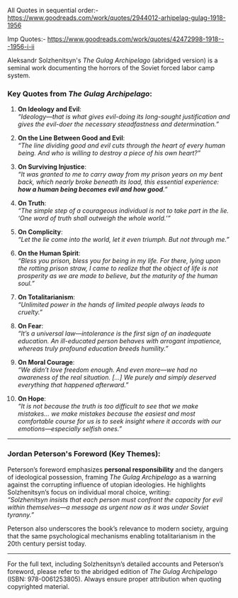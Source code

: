 
All Quotes in sequential order:- https://www.goodreads.com/work/quotes/2944012-arhipelag-gulag-1918-1956

Imp Quotes:- https://www.goodreads.com/work/quotes/42472998-1918---1956-i-ii



Aleksandr Solzhenitsyn's *The Gulag Archipelago* (abridged version) is a seminal work documenting the horrors of the Soviet forced labor camp system. 

### Key Quotes from *The Gulag Archipelago*:
1. **On Ideology and Evil**:  
   *“Ideology—that is what gives evil-doing its long-sought justification and gives the evil-doer the necessary steadfastness and determination.”*  

2. **On the Line Between Good and Evil**:  
   *“The line dividing good and evil cuts through the heart of every human being. And who is willing to destroy a piece of his own heart?”*  

3. **On Surviving Injustice**:  
   *“It was granted to me to carry away from my prison years on my bent back, which nearly broke beneath its load, this essential experience: **how a human being becomes evil and how good**.”*  

4. **On Truth**:  
   *“The simple step of a courageous individual is not to take part in the lie. ‘One word of truth shall outweigh the whole world.’”*  

5. **On Complicity**:  
   *“Let the lie come into the world, let it even triumph. But not through me.”*  

6. **On the Human Spirit**:  
   *“Bless you prison, bless you for being in my life. For there, lying upon the rotting prison straw, I came to realize that the object of life is not prosperity as we are made to believe, but the maturity of the human soul.”*  

7. **On Totalitarianism**:  
   *“Unlimited power in the hands of limited people always leads to cruelty.”*  

8. **On Fear**:  
   *“It’s a universal law—intolerance is the first sign of an inadequate education. An ill-educated person behaves with arrogant impatience, whereas truly profound education breeds humility.”*  

9. **On Moral Courage**:  
   *“We didn’t love freedom enough. And even more—we had no awareness of the real situation. [...] We purely and simply deserved everything that happened afterward.”*  

10. **On Hope**:  
    *“It is not because the truth is too difficult to see that we make mistakes... we make mistakes because the easiest and most comfortable course for us is to seek insight where it accords with our emotions—especially selfish ones.”*  

---

### Jordan Peterson's Foreword (Key Themes):
Peterson’s foreword emphasizes **personal responsibility** and the dangers of ideological possession, framing *The Gulag Archipelago* as a warning against the corrupting influence of utopian ideologies. He highlights Solzhenitsyn’s focus on individual moral choice, writing:  
*“Solzhenitsyn insists that each person must confront the capacity for evil within themselves—a message as urgent now as it was under Soviet tyranny.”*  

Peterson also underscores the book’s relevance to modern society, arguing that the same psychological mechanisms enabling totalitarianism in the 20th century persist today.  

---

For the full text, including Solzhenitsyn’s detailed accounts and Peterson’s foreword, please refer to the abridged edition of *The Gulag Archipelago* (ISBN: 978-0061253805). Always ensure proper attribution when quoting copyrighted material.
